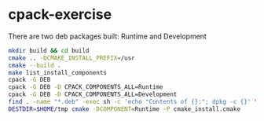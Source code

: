 # cpack-exercise

There are two deb packages built: Runtime and Development

```bash
mkdir build && cd build
cmake .. -DCMAKE_INSTALL_PREFIX=/usr
cmake --build .
make list_install_components
cpack -G DEB
cpack -G DEB -D CPACK_COMPONENTS_ALL=Runtime
cpack -G DEB -D CPACK_COMPONENTS_ALL=Development
find . -name "*.deb" -exec sh -c 'echo "Contents of {}:"; dpkg -c {}' \;
DESTDIR=$HOME/tmp cmake -DCOMPONENT=Runtime -P cmake_install.cmake
```
